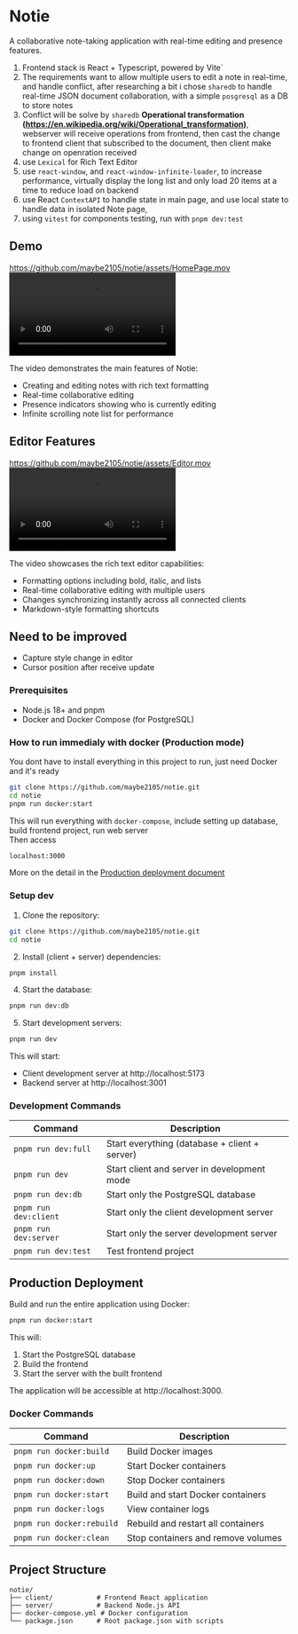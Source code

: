 # Notie

A collaborative note-taking application with real-time editing and presence features.

1. Frontend stack is React + Typescript, powered by Vite`
2. The requirements want to allow multiple users to edit a note in real-time, and handle conflict, after researching a bit i chose `sharedb` to handle real-time JSON document collaboration, with a simple `posgresql` as a DB to store notes
3. Conflict will be solve by `sharedb` **Operational transformation (https://en.wikipedia.org/wiki/Operational_transformation)**, webserver will receive operations from frontend, then cast the change to frontend client that subscribed to the document, then client make change on openration received
4. use `Lexical` for Rich Text Editor
5. use `react-window`, and `react-window-infinite-loader`, to increase performance, virtually display the long list and only load 20 items at a time to reduce load on backend
6. use React `ContextAPI` to handle state in main page, and use local state to handle data in isolated Note page,
7. using `vitest` for components testing, run with `pnpm dev:test`

## Demo

https://github.com/maybe2105/notie/assets/HomePage.mov
![Demo Video](assets/HomePage.mov)

The video demonstrates the main features of Notie:

- Creating and editing notes with rich text formatting
- Real-time collaborative editing
- Presence indicators showing who is currently editing
- Infinite scrolling note list for performance

## Editor Features

https://github.com/maybe2105/notie/assets/Editor.mov
![Editor Demo](assets/Editor.mov)

The video showcases the rich text editor capabilities:

- Formatting options including bold, italic, and lists
- Real-time collaborative editing with multiple users
- Changes synchronizing instantly across all connected clients
- Markdown-style formatting shortcuts

## Need to be improved

- Capture style change in editor
- Cursor position after receive update

### Prerequisites

- Node.js 18+ and pnpm
- Docker and Docker Compose (for PostgreSQL)

### How to run immedialy with docker (Production mode)

You dont have to install everything in this project to run, just need Docker and it's ready

```bash
git clone https://github.com/maybe2105/notie.git
cd notie
pnpm run docker:start
```

This will run everything with `docker-compose`, include setting up database, build frontend project, run web server
</br>
Then access

```bash
localhost:3000
```

More on the detail in the <a href="#production-deployment">Production deployment document</a>

### Setup dev

1. Clone the repository:

```bash
git clone https://github.com/maybe2105/notie.git
cd notie
```

2. Install (client + server) dependencies:

```bash
pnpm install
```

4. Start the database:

```bash
pnpm run dev:db
```

5. Start development servers:

```bash
pnpm run dev
```

This will start:

- Client development server at http://localhost:5173
- Backend server at http://localhost:3001

### Development Commands

| Command               | Description                                   |
| --------------------- | --------------------------------------------- |
| `pnpm run dev:full`   | Start everything (database + client + server) |
| `pnpm run dev`        | Start client and server in development mode   |
| `pnpm run dev:db`     | Start only the PostgreSQL database            |
| `pnpm run dev:client` | Start only the client development server      |
| `pnpm run dev:server` | Start only the server development server      |
| `pnpm run dev:test`   | Test frontend project                         |

## Production Deployment

Build and run the entire application using Docker:

```bash
pnpm run docker:start
```

This will:

1. Start the PostgreSQL database
2. Build the frontend
3. Start the server with the built frontend

The application will be accessible at http://localhost:3000.

### Docker Commands

| Command                   | Description                        |
| ------------------------- | ---------------------------------- |
| `pnpm run docker:build`   | Build Docker images                |
| `pnpm run docker:up`      | Start Docker containers            |
| `pnpm run docker:down`    | Stop Docker containers             |
| `pnpm run docker:start`   | Build and start Docker containers  |
| `pnpm run docker:logs`    | View container logs                |
| `pnpm run docker:rebuild` | Rebuild and restart all containers |
| `pnpm run docker:clean`   | Stop containers and remove volumes |

## Project Structure

```
notie/
├── client/           # Frontend React application
├── server/           # Backend Node.js API
├── docker-compose.yml # Docker configuration
└── package.json      # Root package.json with scripts
```
